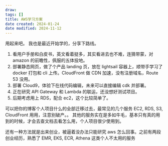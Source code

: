 ```yaml
---
draw:
tags: []
title: AWS学习方案
date created: 2024-01-24
date modified: 2024-11-12
---
```


用起来吧。
我也是最近开始学的，分享下路线。

1. 看用户手册和白皮书，英文看着挺多，其实看进去也不难，连猜带蒙，对 amazon 的前瞻性，佩服的五体投地。
2. 部署静态网页，做了个产品 landing 页，放在 lightsail 容器上，顺带手学习了 docker 打包和 cli 上传。CloudFront 做 CDN 加速，没有注册域名，Route 53 没用。
3. 部署 Cloud9，体验下在线代码编辑，未来可以直接编辑 cdk 并部署。
4. 正在研究 API Gateway 和 Lambda 的联运，还没想好测试项目。
5. 后期考虑用上 RDS，配合 ec2，这个比较简单了。

可以把你的博客个人项目什么的全部迁移过去，最常见的几个服务 EC2, RDS, S3, CloudFront 用用，注意别破产。。
其他的服务实在是多如牛毛，基本只有真的用到的时候，才会去查文档去看怎么用，个人项目很少使用到。

  

还有一种方法就是出来创业，被逼着没办法只能研究 aws 怎么回事。之前有两段创业经历，熟悉了 EMR, EKS, ECR, Athena 这类个人不太用的服务

